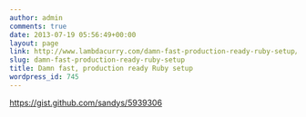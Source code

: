 ```yaml
---
author: admin
comments: true
date: 2013-07-19 05:56:49+00:00
layout: page
link: http://www.lambdacurry.com/damn-fast-production-ready-ruby-setup/
slug: damn-fast-production-ready-ruby-setup
title: Damn fast, production ready Ruby setup
wordpress_id: 745
---
```


https://gist.github.com/sandys/5939306
